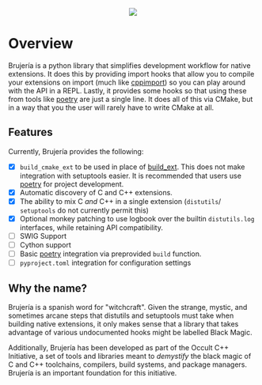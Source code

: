 <p align="center">
  <img src="https://github.com/slurps-mad-rips/brujeria/blob/master/docs/logo.png?raw=true">
</p>

Overview
========

Brujería is a python library that simplifies development workflow for native
extensions. It does this by providing import hooks that allow you to compile
your extensions on import (much like [cppimport]) so you can play around with
the API in a REPL. Lastly, it provides some hooks so that using these from
tools like [poetry] are just a single line. It does all of this via CMake, but
in a way that you the user will rarely have to write CMake at all.

Features
--------

Currently, Brujería provides the following:

 * [x] `build_cmake_ext` to be used in place of [build_ext]. This does not
       make integration with setuptools easier. It is recommended that users use
       [poetry] for project development.
 * [x] Automatic discovery of C and C++ extensions.
 * [x] The ability to mix C *and* C++ in a single extension (`distutils`/
       `setuptools` do not currently permit this)
 * [x] Optional monkey patching to use logbook over the builtin `distutils.log`
       interfaces, while retaining API compatibility.
 * [ ] SWIG Support
 * [ ] Cython support
 * [ ] Basic [poetry] integration via preprovided `build` function.
 * [ ] `pyproject.toml` integration for configuration settings

Why the name?
-------------

Brujería is a spanish word for "witchcraft". Given the strange, mystic, and
sometimes arcane steps that distutils and setuptools must take when building
native extensions, it only makes sense that a library that takes advantage of
various undocumented hooks might be labelled Black Magic.

Additionally, Brujería has been developed as part of the Occult C++ Initiative,
a set of tools and libraries meant to *demystify* the black magic of C and C++
toolchains, compilers, build systems, and package managers. Brujería is an
important foundation for this initiative.

[build_ext]: https://git.io/vAz6X
[cppimport]: https://github.com/tbenthompson/cppimport
[poetry]: https://poetry.eustace.io
[CMake]: https://cmake.org
